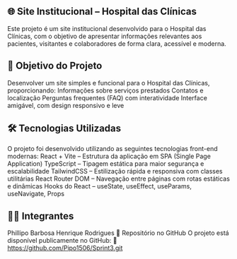 🌐 Site Institucional – Hospital das Clínicas
--

Este projeto é um site institucional desenvolvido para o Hospital das Clínicas, com o objetivo de apresentar informações relevantes aos pacientes, visitantes e colaboradores de forma clara, acessível e moderna.

🎯 Objetivo do Projeto
--

Desenvolver um site simples e funcional para o Hospital das Clínicas, proporcionando:
Informações sobre serviços prestados
Contatos e localização
Perguntas frequentes (FAQ) com interatividade
Interface amigável, com design responsivo e leve

🛠️ Tecnologias Utilizadas
--

O projeto foi desenvolvido utilizando as seguintes tecnologias front-end modernas:
React + Vite – Estrutura da aplicação em SPA (Single Page Application)
TypeScript – Tipagem estática para maior segurança e escalabilidade
TailwindCSS – Estilização rápida e responsiva com classes utilitárias
React Router DOM – Navegação entre páginas com rotas estáticas e dinâmicas
Hooks do React – useState, useEffect, useParams, useNavigate, Props


👨‍💻 Integrantes
--
Phillipo Barbosa
Henrique Rodrigues
🔗 Repositório no GitHub
O projeto está disponível publicamente no GitHub:
🔗 https://github.com/Pipo1506/Sprint3.git
